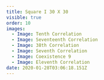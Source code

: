 ```yaml
---
title: Square I 30 X 30
visible: true
order: 10
images:
  - Image: Tenth Correlation
  - Image: Seventeenth Correlation
  - Image: 38th Correlation
  - Image: Seventh Correlation
  - Image: Coexistence 9
  - Image: Eleventh Correlation
date: 2020-01-28T03:06:18.151Z
---
```


